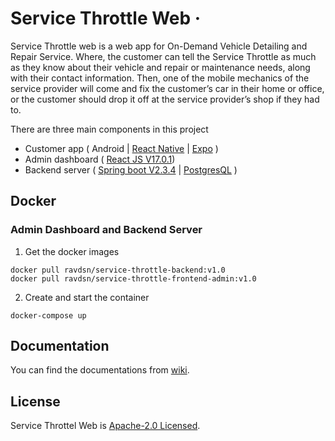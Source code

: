 # Service Throttle Web &middot;
Service Throttle web is a web app for On-Demand Vehicle Detailing and Repair Service. Where, the customer can tell the Service Throttle as much as they know about their vehicle and repair or maintenance needs, along with their contact information. Then, one of the mobile mechanics of the service provider will come and fix the customer’s car in their home or office, or the customer should drop it off at the service provider’s shop if they had to.

There are three main components in this project
- Customer app ( Android | [React Native](https://github.com/facebook/react-native) | [Expo](https://github.com/expo/expo) )
- Admin dashboard ( [React JS V17.0.1](https://github.com/facebook/react))
- Backend server ( [Spring boot V2.3.4](https://spring.io/projects/spring-boot) | [PostgresQL](https://github.com/postgres/postgres) )

## Docker
### Admin Dashboard and Backend Server
1. Get the docker images
```
docker pull ravdsn/service-throttle-backend:v1.0
docker pull ravdsn/service-throttle-frontend-admin:v1.0
```
2. Create and start the container
```
docker-compose up
```

## Documentation
You can find the documentations from [wiki](https://github.com/ravdsn/Service-Throttle-Web/wiki).

## License
Service Throttel Web is [Apache-2.0 Licensed](https://github.com/ravdsn/Service-Throttle-Web/blob/master/LICENSE).
